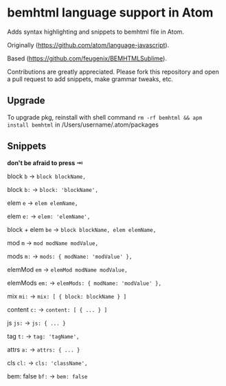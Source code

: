 # bemhtml language support in Atom

Adds syntax highlighting and snippets to bemhtml file in Atom.

Originally (https://github.com/atom/language-javascript).

Based (https://github.com/feugenix/BEMHTMLSublime).

Contributions are greatly appreciated. Please fork this repository and open a
pull request to add snippets, make grammar tweaks, etc.

## Upgrade

To upgrade pkg, reinstall with shell command `rm -rf bemhtml && apm install bemhtml` in /Users/username/.atom/packages

## Snippets
**don't be afraid to press ⇥**

block
    `b` -> `block blockName,`

block
    `b:` -> `block: 'blockName',`

elem
    `e` -> `elem elemName,`

elem
    `e:` -> `elem: 'elemName',`

block + elem
    `be` -> `block blockName, elem elemName,`

mod
    `m` -> `mod modName modValue,`

mods
    `m:` -> `mods: { modName: 'modValue' },`

elemMod
    `em` -> `elemMod modName modValue,`

elemMods
    `em:` -> `elemMods: { modName: 'modValue' },`

mix
    `mi:` -> `mix: [ { block: blockName } ]`

content
    `c:` -> `content: [ { ... } ]`

js
    `js:` -> `js: { ... }`

tag
    `t:` -> `tag: 'tagName',`

attrs
    `a:` -> `attrs: { ... }`

cls
    `cl:` -> `cls: 'className',`

bem: false
    `bf:` -> `bem: false`
